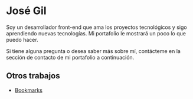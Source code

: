# José Gil

Soy un desarrollador front-end que ama los proyectos tecnológicos y sigo aprendiendo nuevas tecnologías. Mi portafolio le mostrará un poco lo que puedo hacer.

Si tiene alguna pregunta o desea saber más sobre mí, contácteme en la sección de contacto de mi portafolio a continuación.

## Otros trabajos
* [Bookmarks](https://#/)